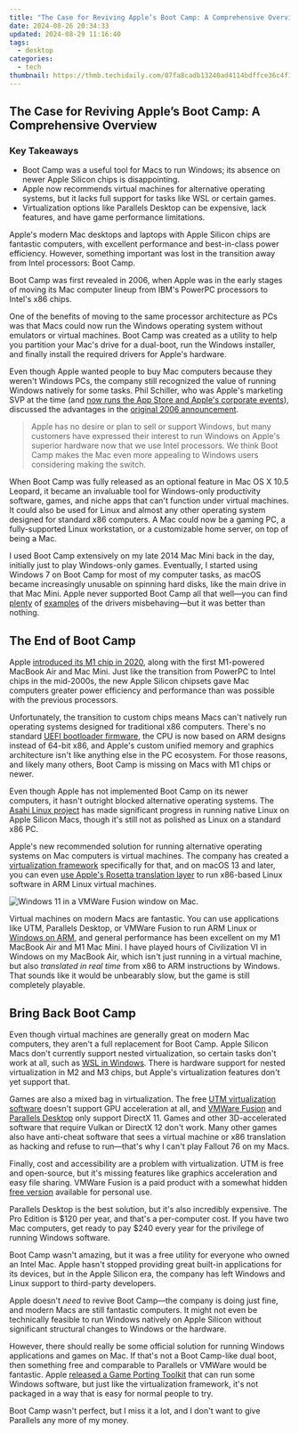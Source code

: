 ```yaml
---
title: "The Case for Reviving Apple’s Boot Camp: A Comprehensive Overview"
date: 2024-08-26 20:34:33
updated: 2024-08-29 11:16:40
tags:
  - desktop
categories:
  - tech
thumbnail: https://thmb.techidaily.com/07fa8cadb13240ad4114bdffce36c4f17cee86cd9ffa9ec58a8ecda669ea9207.jpg
---
```


## The Case for Reviving Apple’s Boot Camp: A Comprehensive Overview

### Key Takeaways

* Boot Camp was a useful tool for Macs to run Windows; its absence on newer Apple Silicon chips is disappointing.
* Apple now recommends virtual machines for alternative operating systems, but it lacks full support for tasks like WSL or certain games.
* Virtualization options like Parallels Desktop can be expensive, lack features, and have game performance limitations.

 Apple's modern Mac desktops and laptops with Apple Silicon chips are fantastic computers, with excellent performance and best-in-class power efficiency. However, something important was lost in the transition away from Intel processors: Boot Camp.

 Boot Camp was first revealed in 2006, when Apple was in the early stages of moving its Mac computer lineup from IBM's PowerPC processors to Intel's x86 chips.

 One of the benefits of moving to the same processor architecture as PCs was that Macs could now run the Windows operating system without emulators or virtual machines. Boot Camp was created as a utility to help you partition your Mac's drive for a dual-boot, run the Windows installer, and finally install the required drivers for Apple's hardware.

 Even though Apple wanted people to buy Mac computers because they weren't Windows PCs, the company still recognized the value of running Windows natively for some tasks. Phil Schiller, who was Apple's marketing SVP at the time (and [now runs the App Store and Apple's corporate events](https://www.apple.com/leadership/phil-schiller/)), discussed the advantages in the [original 2006 announcement](https://www.apple.com/newsroom/2006/04/05Apple-Introduces-Boot-Camp/).

> Apple has no desire or plan to sell or support Windows, but many customers have expressed their interest to run Windows on Apple's superior hardware now that we use Intel processors. We think Boot Camp makes the Mac even more appealing to Windows users considering making the switch.

 When Boot Camp was fully released as an optional feature in Mac OS X 10.5 Leopard, it became an invaluable tool for Windows-only productivity software, games, and niche apps that can't function under virtual machines. It could also be used for Linux and almost any other operating system designed for standard x86 computers. A Mac could now be a gaming PC, a fully-supported Linux workstation, or a customizable home server, on top of being a Mac.

 I used Boot Camp extensively on my late 2014 Mac Mini back in the day, initially just to play Windows-only games. Eventually, I started using Windows 7 on Boot Camp for most of my computer tasks, as macOS became increasingly unusable on spinning hard disks, like the main drive in that Mac Mini. Apple never supported Boot Camp all that well—you can find [plenty](https://discussions.apple.com/thread/253747681) of [examples](https://linustechtips.com/topic/1112936-solved-windows-10-boot-loop-running-on-mac-bootcamp-partition/) of the drivers misbehaving—but it was better than nothing.

##  The End of Boot Camp

 Apple [introduced its M1 chip in 2020](https://www.apple.com/newsroom/2020/11/apple-unleashes-m1/), along with the first M1-powered MacBook Air and Mac Mini. Just like the transition from PowerPC to Intel chips in the mid-2000s, the new Apple Silicon chipsets gave Mac computers greater power efficiency and performance than was possible with the previous processors.

 Unfortunately, the transition to custom chips means Macs can't natively run operating systems designed for traditional x86 computers. There's no standard [UEFI bootloader firmware](https://twitter-videos.techidaily.com/updated-expert-tips-for-twitter-video-interactions/), the CPU is now based on ARM designs instead of 64-bit x86, and Apple's custom unified memory and graphics architecture isn't like anything else in the PC ecosystem. For those reasons, and likely many others, Boot Camp is missing on Macs with M1 chips or newer.

 Even though Apple has not implemented Boot Camp on its newer computers, it hasn't outright blocked alternative operating systems. The [Asahi Linux project](https://asahilinux.org/) has made significant progress in running native Linux on Apple Silicon Macs, though it's still not as polished as Linux on a standard x86 PC.

 Apple's new recommended solution for running alternative operating systems on Mac computers is virtual machines. The company has created a [virtualization framework](https://developer.apple.com/documentation/virtualization) specifically for that, and on macOS 13 and later, you can even [use Apple's Rosetta translation layer](https://developer.apple.com/documentation/virtualization/running%5Fintel%5Fbinaries%5Fin%5Flinux%5Fvms%5Fwith%5Frosetta) to run x86-based Linux software in ARM Linux virtual machines.

![Windows 11 in a VMWare Fusion window on Mac.](https://static1.howtogeekimages.com/wordpress/wp-content/uploads/2024/03/screenshot-2024-03-29-at-3-51-47-pm.png) 

 Virtual machines on modern Macs are fantastic. You can use applications like UTM, Parallels Desktop, or VMWare Fusion to run ARM Linux or [Windows on ARM](https://fox-http.techidaily.com/essential-list-best-microphones-for-4k-ultra-hd/), and general performance has been excellent on my M1 MacBook Air and M1 Mac Mini. I have played hours of Civilization VI in Windows on my MacBook Air, which isn't just running in a virtual machine, but also _translated in real time_ from x86 to ARM instructions by Windows. That sounds like it would be unbearably slow, but the game is still completely playable.

##  Bring Back Boot Camp

 Even though virtual machines are generally great on modern Mac computers, they aren't a full replacement for Boot Camp. Apple Silicon Macs don't currently support nested virtualization, so certain tasks don't work at all, such as [WSL in Windows](https://extra-guidance.techidaily.com/2024-approved-quick-tips-to-master-free-countdown-functions/). There is hardware support for nested virtualization in M2 and M3 chips, but Apple's virtualization features don't yet support that.

 Games are also a mixed bag in virtualization. The free [UTM virtualization software](https://mac.getutm.app/) doesn't support GPU acceleration at all, and [VMWare Fusion](https://www.vmware.com/products/fusion.html) and [Parallels Desktop](https://www.anrdoezrs.net/links/3607085/type/dlg/sid/UUhtgUeUpU2002523/https://www.parallels.com/products/desktop/) only support DirectX 11\. Games and other 3D-accelerated software that require Vulkan or DirectX 12 don't work. Many other games also have anti-cheat software that sees a virtual machine or x86 translation as hacking and refuse to run—that's why I can't play Fallout 76 on my Macs.

 Finally, cost and accessibility are a problem with virtualization. UTM is free and open-source, but it's missing features like graphics acceleration and easy file sharing. VMWare Fusion is a paid product with a somewhat hidden [free version](https://customerconnect.vmware.com/evalcenter?p=fusion-player-personal-13) available for personal use.

 Parallels Desktop is the best solution, but it's also incredibly expensive. The Pro Edition is $120 per year, and that's a per-computer cost. If you have two Mac computers, get ready to pay $240 every year for the privilege of running Windows software.

 Boot Camp wasn't amazing, but it was a free utility for everyone who owned an Intel Mac. Apple hasn't stopped providing great built-in applications for its devices, but in the Apple Silicon era, the company has left Windows and Linux support to third-party developers.

 Apple doesn't _need_ to revive Boot Camp—the company is doing just fine, and modern Macs are still fantastic computers. It might not even be technically feasible to run Windows natively on Apple Silicon without significant structural changes to Windows or the hardware.

 However, there should really be some official solution for running Windows applications and games on Mac. If that's not a Boot Camp-like dual boot, then something free and comparable to Parallels or VMWare would be fantastic. Apple [released a Game Porting Toolkit](https://www.theverge.com/2023/6/7/23752164/apple-mac-gaming-game-porting-toolkit-windows-games-macos) that can run some Windows software, but just like the virtualization framework, it's not packaged in a way that is easy for normal people to try.

 Boot Camp wasn't perfect, but I miss it a lot, and I don't want to give Parallels any more of my money.

<ins class="adsbygoogle"
     style="display:block"
     data-ad-format="autorelaxed"
     data-ad-client="ca-pub-7571918770474297"
     data-ad-slot="1223367746"></ins>



<ins class="adsbygoogle"
     style="display:block"
     data-ad-client="ca-pub-7571918770474297"
     data-ad-slot="8358498916"
     data-ad-format="auto"
     data-full-width-responsive="true"></ins>
